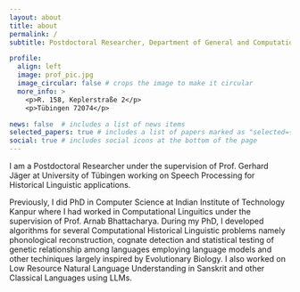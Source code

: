 ```yaml
---
layout: about
title: about
permalink: /
subtitle: Postdoctoral Researcher, Department of General and Computational Linguistics, University of Tübingen

profile:
  align: left
  image: prof_pic.jpg
  image_circular: false # crops the image to make it circular
  more_info: >
    <p>R. 158, Keplerstraße 2</p>
    <p>Tübingen 72074</p>

news: false  # includes a list of news items
selected_papers: true # includes a list of papers marked as "selected={true}"
social: true # includes social icons at the bottom of the page
---
```

I am a Postdoctoral Researcher under the supervision of Prof. Gerhard Jäger at University of Tübingen working on Speech Processing for Historical Linguistic applications.
 
Previously, I did PhD in Computer Science at Indian Institute of Technology Kanpur where I had worked in Computational Linguitics under the supervision of Prof. Arnab Bhattacharya. During my PhD, I developed algorithms for several Computational Historical Linguistic problems namely phonological reconstruction, cognate detection and statistical testing of genetic relationship among languages employing language models and other techiniques largely inspired by Evolutionary Biology. I also worked on Low Resource Natural Language Understanding in Sanskrit and other Classical Languages using LLMs.


